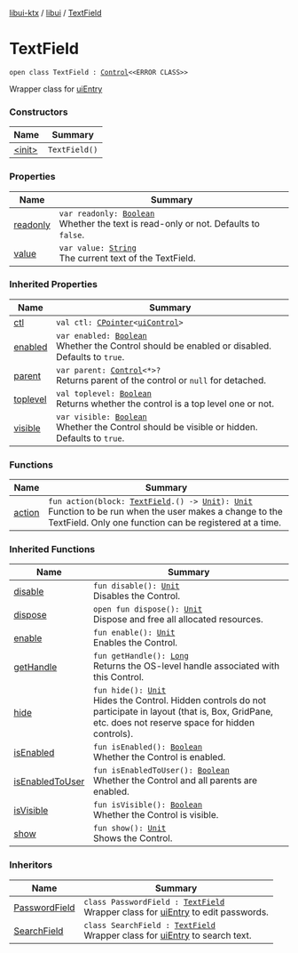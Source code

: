 [libui-ktx](../../index.md) / [libui](../index.md) / [TextField](./index.md)

# TextField

`open class TextField : `[`Control`](../-control/index.md)`<<ERROR CLASS>>`

Wrapper class for [uiEntry](#)

### Constructors

| Name | Summary |
|---|---|
| [&lt;init&gt;](-init-.md) | `TextField()` |

### Properties

| Name | Summary |
|---|---|
| [readonly](readonly.md) | `var readonly: `[`Boolean`](https://kotlinlang.org/api/latest/jvm/stdlib/kotlin/-boolean/index.html)<br>Whether the text is read-only or not. Defaults to `false`. |
| [value](value.md) | `var value: `[`String`](https://kotlinlang.org/api/latest/jvm/stdlib/kotlin/-string/index.html)<br>The current text of the TextField. |

### Inherited Properties

| Name | Summary |
|---|---|
| [ctl](../-control/ctl.md) | `val ctl: `[`CPointer`](../../kotlinx.cinterop/-c-pointer/index.md)`<`[`uiControl`](../ui-control/index.md)`>` |
| [enabled](../-control/enabled.md) | `var enabled: `[`Boolean`](https://kotlinlang.org/api/latest/jvm/stdlib/kotlin/-boolean/index.html)<br>Whether the Control should be enabled or disabled. Defaults to `true`. |
| [parent](../-control/parent.md) | `var parent: `[`Control`](../-control/index.md)`<*>?`<br>Returns parent of the control or `null` for detached. |
| [toplevel](../-control/toplevel.md) | `val toplevel: `[`Boolean`](https://kotlinlang.org/api/latest/jvm/stdlib/kotlin/-boolean/index.html)<br>Returns whether the control is a top level one or not. |
| [visible](../-control/visible.md) | `var visible: `[`Boolean`](https://kotlinlang.org/api/latest/jvm/stdlib/kotlin/-boolean/index.html)<br>Whether the Control should be visible or hidden. Defaults to `true`. |

### Functions

| Name | Summary |
|---|---|
| [action](action.md) | `fun action(block: `[`TextField`](./index.md)`.() -> `[`Unit`](https://kotlinlang.org/api/latest/jvm/stdlib/kotlin/-unit/index.html)`): `[`Unit`](https://kotlinlang.org/api/latest/jvm/stdlib/kotlin/-unit/index.html)<br>Function to be run when the user makes a change to the TextField. Only one function can be registered at a time. |

### Inherited Functions

| Name | Summary |
|---|---|
| [disable](../-control/disable.md) | `fun disable(): `[`Unit`](https://kotlinlang.org/api/latest/jvm/stdlib/kotlin/-unit/index.html)<br>Disables the Control. |
| [dispose](../-control/dispose.md) | `open fun dispose(): `[`Unit`](https://kotlinlang.org/api/latest/jvm/stdlib/kotlin/-unit/index.html)<br>Dispose and free all allocated resources. |
| [enable](../-control/enable.md) | `fun enable(): `[`Unit`](https://kotlinlang.org/api/latest/jvm/stdlib/kotlin/-unit/index.html)<br>Enables the Control. |
| [getHandle](../-control/get-handle.md) | `fun getHandle(): `[`Long`](https://kotlinlang.org/api/latest/jvm/stdlib/kotlin/-long/index.html)<br>Returns the OS-level handle associated with this Control. |
| [hide](../-control/hide.md) | `fun hide(): `[`Unit`](https://kotlinlang.org/api/latest/jvm/stdlib/kotlin/-unit/index.html)<br>Hides the Control. Hidden controls do not participate in layout (that is, Box, GridPane, etc. does not reserve space for hidden controls). |
| [isEnabled](../-control/is-enabled.md) | `fun isEnabled(): `[`Boolean`](https://kotlinlang.org/api/latest/jvm/stdlib/kotlin/-boolean/index.html)<br>Whether the Control is enabled. |
| [isEnabledToUser](../-control/is-enabled-to-user.md) | `fun isEnabledToUser(): `[`Boolean`](https://kotlinlang.org/api/latest/jvm/stdlib/kotlin/-boolean/index.html)<br>Whether the Control and all parents are enabled. |
| [isVisible](../-control/is-visible.md) | `fun isVisible(): `[`Boolean`](https://kotlinlang.org/api/latest/jvm/stdlib/kotlin/-boolean/index.html)<br>Whether the Control is visible. |
| [show](../-control/show.md) | `fun show(): `[`Unit`](https://kotlinlang.org/api/latest/jvm/stdlib/kotlin/-unit/index.html)<br>Shows the Control. |

### Inheritors

| Name | Summary |
|---|---|
| [PasswordField](../-password-field/index.md) | `class PasswordField : `[`TextField`](./index.md)<br>Wrapper class for [uiEntry](#) to edit passwords. |
| [SearchField](../-search-field/index.md) | `class SearchField : `[`TextField`](./index.md)<br>Wrapper class for [uiEntry](#) to search text. |
